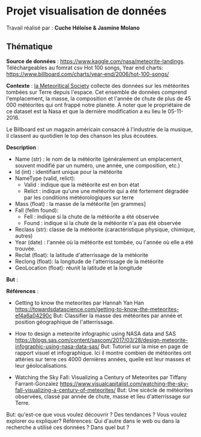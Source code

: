 # Projet visualisation de données 

Travail réalisé par : **Cuche Héloïse & Jasmine Molano** 

## Thématique

**Source de données** : https://www.kaggle.com/nasa/meteorite-landings. Téléchargeables au fomrat csv
Hot 100 songs, Year end charts: https://www.billboard.com/charts/year-end/2006/hot-100-songs/

**Contexte** : [la Meteoritical Society](https://meteoritical.org/) collecte des données sur les météorites tombées sur Terre depuis l'espace. Cet ensemble de données comprend l'emplacement, la masse, la composition et l'année de chute de plus de 45 000 météorites qui ont frappé notre planète. À noter que le propriétaire de ce dataset est la Nasa et que la dernière modification a eu lieu le 05-11-2016.

Le Billboard est un magazin américain consacré à l'industrie de la musique, il classent au quotidien le top des chanson les plus écoutées.

**Description** : 
* Name (str) : le nom de la météorite (généralement un emplacement, souvent modifié par un numéro, une année, une composition, etc.) 
* Id (int) : identifiant unique pour la météorite
* NameType (valid, relict): 
  * Valid : indique que la météorite est en bon état
  * Relict : indique qu'une une météorite qui a été fortement dégradée par les conditions météorologiques sur terre 
* Mass (float) : la masse de la météorite [en grammes]
* Fall (fellm found): 
  * Fell : indique si la chute de la météorite a été observée
  * Found : indique si la chute de la météorite n'a pas été observée
* Reclass (str): classe de la météorite (caractéristique physique, chimique, autres)
* Year (date) : l'année où la météorite est tombée, ou l'année où elle a été trouvée.
* Reclat (float): la latitude d'atterrissage de la météorite
* Reclong (float): la longitude de l'atterrissage de la météorite
* GeoLocation (float): réunit la latitude et la longitude


**But** : 

**Références** : 
* Getting to know the meteorites par Hannah Yan Han https://towardsdatascience.com/getting-to-know-the-meteorites-ef4a6a04290c
But: Classifier la masse des météorites par année et position géographique de l'atterrissage.

* How to design a meteorite infographic using NASA data and SAS https://blogs.sas.com/content/sascom/2017/03/28/design-meteorite-infographic-using-nasa-data-sas/
But: Tutoriel sur la mise en page de rapport visuel et infographique. Ici il montre combien de météorites ont attéries sur terre ces 4000 dernières années, quelle est leur masses et leur géolocalisations.

* Watching the Sky Fall: Visualizing a Century of Meteorites par Tiffany Farrant-Gonzalez https://www.visualcapitalist.com/watching-the-sky-fall-visualizing-a-century-of-meteorites/
But: Une sicècle de météorites observées, classé par année de chute, masse et lieu d'atterrissage sur Terre.

But: qu'est-ce que vous voulez découvrir ? Des tendances ? Vous voulez explorer ou expliquer?
Références: Qui d'autre dans le web ou dans la recherche a utilisé ces données ? Dans quel but ?
